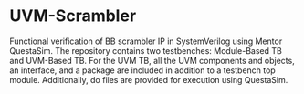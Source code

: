# UVM-Scrambler
Functional verification of BB scrambler IP in SystemVerilog using Mentor QuestaSim. The repository contains two testbenches: Module-Based TB and UVM-Based TB. For the UVM TB, all the UVM components and objects, an interface, and a package are included in addition to a testbench top module. Additionally, do files are provided for execution using QuestaSim.

